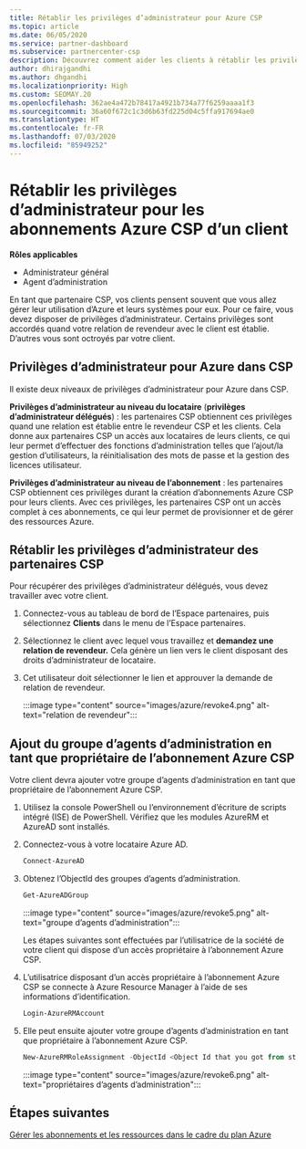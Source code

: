 ```yaml
---
title: Rétablir les privilèges d’administrateur pour Azure CSP
ms.topic: article
ms.date: 06/05/2020
ms.service: partner-dashboard
ms.subservice: partnercenter-csp
description: Découvrez comment aider les clients à rétablir les privilèges d’administrateur d’un partenaire afin que ce dernier puisse aider à gérer les abonnements Azure CSP d’un client.
author: dhirajgandhi
ms.author: dhgandhi
ms.localizationpriority: High
ms.custom: SEOMAY.20
ms.openlocfilehash: 362ae4a472b78417a4921b734a77f6259aaaa1f3
ms.sourcegitcommit: 36a60f672c1c3d6b63fd225d04c5ffa917694ae0
ms.translationtype: HT
ms.contentlocale: fr-FR
ms.lasthandoff: 07/03/2020
ms.locfileid: "85949252"
---
```

# <a name="reinstate-admin-privileges-for-a-customers-azure-csp-subscriptions"></a>Rétablir les privilèges d’administrateur pour les abonnements Azure CSP d’un client  

**Rôles applicables**

- Administrateur général
- Agent d’administration

En tant que partenaire CSP, vos clients pensent souvent que vous allez gérer leur utilisation d’Azure et leurs systèmes pour eux. Pour ce faire, vous devez disposer de privilèges d’administrateur. Certains privilèges sont accordés quand votre relation de revendeur avec le client est établie. D’autres vous sont octroyés par votre client.

## <a name="admin-privileges-for-azure-in-csp"></a>Privilèges d’administrateur pour Azure dans CSP

Il existe deux niveaux de privilèges d’administrateur pour Azure dans CSP.

**Privilèges d’administrateur au niveau du locataire** (**privilèges d’administrateur délégués**) : les partenaires CSP obtiennent ces privilèges quand une relation est établie entre le revendeur CSP et les clients. Cela donne aux partenaires CSP un accès aux locataires de leurs clients, ce qui leur permet d’effectuer des fonctions d’administration telles que l’ajout/la gestion d’utilisateurs, la réinitialisation des mots de passe et la gestion des licences utilisateur.

**Privilèges d’administrateur au niveau de l’abonnement** : les partenaires CSP obtiennent ces privilèges durant la création d’abonnements Azure CSP pour leurs clients. Avec ces privilèges, les partenaires CSP ont un accès complet à ces abonnements, ce qui leur permet de provisionner et de gérer des ressources Azure.

## <a name="reinstate-csp-partners-admin-privileges"></a>Rétablir les privilèges d’administrateur des partenaires CSP

Pour récupérer des privilèges d’administrateur délégués, vous devez travailler avec votre client.

1. Connectez-vous au tableau de bord de l’Espace partenaires, puis sélectionnez **Clients** dans le menu de l’Espace partenaires.

2. Sélectionnez le client avec lequel vous travaillez et **demandez une relation de revendeur.** Cela génère un lien vers le client disposant des droits d’administrateur de locataire.

3. Cet utilisateur doit sélectionner le lien et approuver la demande de relation de revendeur.

   :::image type="content" source="images/azure/revoke4.png" alt-text="relation de revendeur":::

## <a name="adding-the-admin-agents-group-as-an-owner-for-the-azure-csp-subscription"></a>Ajout du groupe d’agents d’administration en tant que propriétaire de l’abonnement Azure CSP

Votre client devra ajouter votre groupe d’agents d’administration en tant que propriétaire de l’abonnement Azure CSP.

1. Utilisez la console PowerShell ou l’environnement d’écriture de scripts intégré (ISE) de PowerShell. Vérifiez que les modules AzureRM et AzureAD sont installés.

2. Connectez-vous à votre locataire Azure AD.

   ```powershell
   Connect-AzureAD
   ```

3. Obtenez l’ObjectId des groupes d’agents d’administration.

   ```powershell
   Get-AzureADGroup
   ```

   :::image type="content" source="images/azure/revoke5.png" alt-text="groupe d’agents d’administration":::

   Les étapes suivantes sont effectuées par l’utilisatrice de la société de votre client qui dispose d’un accès propriétaire à l’abonnement Azure CSP.

4. L’utilisatrice disposant d’un accès propriétaire à l’abonnement Azure CSP se connecte à Azure Resource Manager à l’aide de ses informations d’identification.

   ```powershell
   Login-AzureRMAccount
   ```

5. Elle peut ensuite ajouter votre groupe d’agents d’administration en tant que propriétaire à l’abonnement Azure CSP.

    ```powershell
    New-AzureRMRoleAssignment -ObjectId <Object Id that you got from step 3> -RoleDefinitionName Owner -Scope "/subscriptions/<SubscriptionId of CSP subscription>"
    ```

   :::image type="content" source="images/azure/revoke6.png" alt-text="propriétaires d’agents d’administration":::

## <a name="next-steps"></a>Étapes suivantes

[Gérer les abonnements et les ressources dans le cadre du plan Azure](azure-plan-manage.md)
